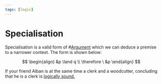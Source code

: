 ```yaml
---
tags: [logic]
---
```


# Specialisation

Specialisation is a valid form of #[Argument](202205062050.md) which we can
deduce a premise to a narrower context. The form is shown below:

$$
\begin{align}
&p \land q \\
\therefore \ &p
\end{align}
$$

If your friend Alban is at the same time a clerk and a woodcutter, concluding
that he is a clerk is [logically sound.](202205062044.md)
